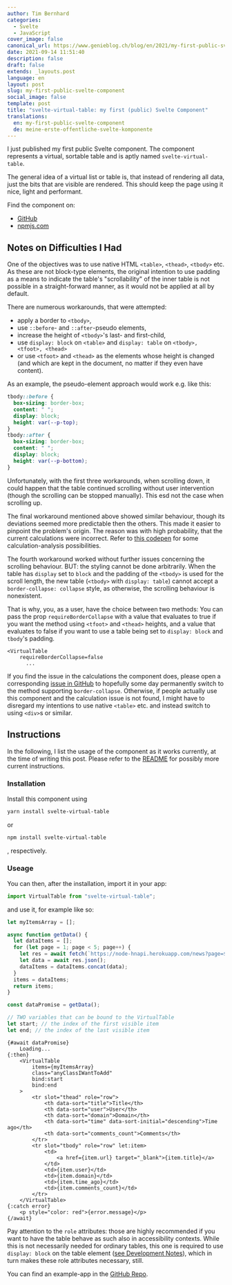 ```yaml
---
author: Tim Bernhard
categories:
  - Svelte
  - JavaScript
cover_image: false
canonical_url: https://www.genieblog.ch/blog/en/2021/my-first-public-svelte-component
date: 2021-09-14 11:51:40
description: false
draft: false
extends: _layouts.post
language: en
layout: post
slug: my-first-public-svelte-component
social_image: false
template: post
title: "svelte-virtual-table: my first (public) Svelte Component"
translations:
  en: my-first-public-svelte-component
  de: meine-erste-offentliche-svelte-komponente
---
```


I just published my first public Svelte component.
The component represents a virtual, sortable table and is aptly named `svelte-virtual-table`.

The general idea of a virtual list or table is, that instead of rendering all data, just the bits that are visible are rendered.
This should keep the page using it nice, light and performant.

Find the component on:

- [GitHub](https://github.com/BernhardWebstudio/svelte-virtual-table)
- [npmjs.com](https://www.npmjs.com/package/svelte-virtual-table)

## Notes on Difficulties I Had

One of the objectives was to use native HTML `<table>`, `<thead>`, `<tbody>` etc.
As these are not block-type elements, the original intention to use padding as a means to indicate the table's "scrollability" of the inner table is not possible in a straight-forward manner, as it would not be applied at all by default.

There are numerous workarounds, that were attempted:

- apply a border to `<tbody>`,
- use `::before`- and `::after`-pseudo elements,
- increase the height of `<tbody>`'s last- and first-child,
- use `display: block` on `<table>` and `display: table` on `<tbody>, <tfoot>, <thead>`
- or use `<tfoot>` and `<thead>` as the elements whose height is changed (and which are kept in the document, no matter if they even have content).

As an example, the pseudo-element approach would work e.g. like this:

```css
tbody::before {
  box-sizing: border-box;
  content: " ";
  display: block;
  height: var(--p-top);
}
tbody::after {
  box-sizing: border-box;
  content: " ";
  display: block;
  height: var(--p-bottom);
}
```

Unfortunately, with the first three workarounds, when scrolling down, it could happen that the table continued scrolling without user intervention (though the scrolling can be stopped manually).
This esd not the case when scrolling up.

The final workaround mentioned above showed similar behaviour, though its deviations seemed more predictable then the others.
This made it easier to pinpoint the problem's origin.
The reason was with high probability, that the current calculations were incorrect.
Refer to [this codepen](https://codepen.io/BernhardWebstudio/pen/NWggLyG) for some calculation-analysis possibilities.

The fourth workaround worked without further issues concerning the scrolling behaviour.
BUT: the styling cannot be done arbitrarily.
When the table has `display` set to `block` and the padding of the `<tbody>` is used for the scroll length, the new table (`<tbody>` with `display: table`) cannot accept a `border-collapse: collapse` style, as otherwise, the scrolling behaviour is nonexistent.

That is why, you, as a user, have the choice between two methods:
You can pass the prop `requireBorderCollapse` with a value that evaluates to true if you want the method using `<tfoot>` and `<thead>` heights, and a value that evaluates to false if you want to use a table being set to `display: block` and `tbody`'s padding.

```svelte
<VirtualTable
    requireBorderCollapse=false
      ...
```

If you find the issue in the calculations the component does, please open a corresponding [issue in GitHub](https://github.com/BernhardWebstudio/svelte-virtual-table/issues/new) to hopefully some day permanently switch to the method supporting `border-collapse`.
Otherwise, if people actually use this component and the calculation issue is not found, I might have to disregard my intentions to use native `<table>` etc. and instead switch to using `<div>`s or similar.

## Instructions

In the following, I list the usage of the component as it works currently, at the time of writing this post.
Please refer to the [README](https://github.com/BernhardWebstudio/svelte-virtual-table#readme) for possibly more current instructions.

### Installation

Install this component using

```bash
yarn install svelte-virtual-table
```

or

```bash
npm install svelte-virtual-table
```

, respectively.

### Useage

You can then, after the installation, import it in your app:

```js
import VirtualTable from "svelte-virtual-table";
```

and use it, for example like so:

```js
let myItemsArray = [];

async function getData() {
  let dataItems = [];
  for (let page = 1; page < 5; page++) {
    let res = await fetch(`https://node-hnapi.herokuapp.com/news?page=${page}`);
    let data = await res.json();
    dataItems = dataItems.concat(data);
  }
  items = dataItems;
  return items;
}

const dataPromise = getData();

// TWO variables that can be bound to the VirtualTable
let start; // the index of the first visible item
let end; // the index of the last visible item
```

```svelte
{#await dataPromise}
    Loading...
{:then}
    <VirtualTable
        items={myItemsArray}
        class="anyClassIWantToAdd"
        bind:start
        bind:end
    >
        <tr slot="thead" role="row">
            <th data-sort="title">Title</th>
            <th data-sort="user">User</th>
            <th data-sort="domain">Domain</th>
            <th data-sort="time" data-sort-initial="descending">Time ago</th>
            <th data-sort="comments_count">Comments</th>
        </tr>
        <tr slot="tbody" role="row" let:item>
            <td>
                <a href={item.url} target="_blank">{item.title}</a>
            </td>
            <td>{item.user}</td>
            <td>{item.domain}</td>
            <td>{item.time_ago}</td>
            <td>{item.comments_count}</td>
        </tr>
    </VirtualTable>
{:catch error}
    <p style="color: red">{error.message}</p>
{/await}
```

Pay attention to the `role` attributes: those are highly recommended if you want to have the table behave as such also in accessibility contexts.
While this is not necessarily needed for ordinary tables, this one is required to use `display: block` on the table element ([see Development Notes](https://github.com/BernhardWebstudio/svelte-virtual-table#development-notes)), which in turn makes these role attributes necessary, still.

You can find an example-app in the [GitHub Repo](https://github.com/BernhardWebstudio/svelte-virtual-table/).
